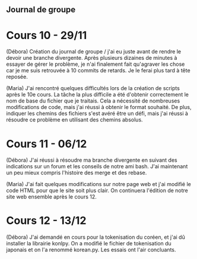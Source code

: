 ## Journal de groupe
# Cours 10 - 29/11
(Débora) Création du journal de groupe / j'ai eu juste avant de rendre le devoir une branche divergente. Après
plusieurs dizaines de minutes à essayer de gérer le problème, je n'ai finalement fait qu'agraver les chose car
je me suis retrouvée à 10 commits de retards. Je le ferai plus tard à tête reposée. 

(Maria) J'ai rencontré quelques difficultés lors de la création de scripts après le 10e cours. La tâche la plus 
difficile a été d'obtenir correctement le nom de base du fichier que je traitais. Cela a nécessité de nombreuses
modifications de code, mais j'ai réussi à obtenir le format souhaité. De plus, indiquer les chemins des fichiers 
s'est avéré être un défi, mais j'ai réussi à résoudre ce problème en utilisant des chemins absolus.

# Cours 11 - 06/12
(Débora) J'ai réussi à résoudre ma branche divergente en suivant des indications sur un forum et les conseils de
notre ami bash. J'ai maintenant un peu mieux compris l'histoire des merge et des rebase.

(Maria) J'ai fait quelques modifications sur notre page web et j'ai modifié le code HTML pour que le site soit plus clair. On continuera l'édition de notre site web ensemble après le cours 12. 

# Cours 12 - 13/12
(Débora) J'ai demandé en cours pour la tokenisation du coréen, et j'ai dû installer la librairie konlpy. On a
modifié le fichier de tokenisation du japonais et on l'a renommé korean.py. Les essais ont l'air concluants.
